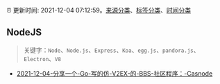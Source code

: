 :alarm_clock: 更新时间: 2021-12-04 07:12:59。[来源分类](../README.md)、[标签分类](../TAGS.md)、[时间分类](../TIMELINE.md)

## NodeJS


> 关键字：`Node`、`Node.js`、`Express`、`Koa`、`egg.js`、`pandora.js`、`Electron`、`V8`



- [2021-12-04-分享一个-Go-写的仿-V2EX-的-BBS-社区程序：-Casnode](https://www.v2ex.com/t/820004) 